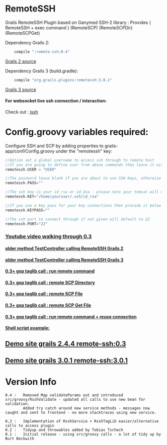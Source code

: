 RemoteSSH
=========

Grails RemoteSSH Plugin based on Ganymed SSH-2 library : Provides ( RemoteSSH + exec command ) (RemoteSCP) (RemoteSCPDir) (RemoteSCPGet)


Dependency Grails 2:

```groovy
	compile ":remote-ssh:0.4"
```

[Grails 2 source](https://github.com/vahidhedayati/RemoteSSH/tree/grails2)

Dependency Grails 3 (build.gradle):

```groovy
	compile "org.grails.plugins:remotessh:3.0.1"
```
[Grails 3 source](https://github.com/vahidhedayati/RemoteSSH)
	


	
#### For websocket live ssh connection / interaction: 
Check out : [jssh](https://github.com/vahidhedayati/jssh)


# Config.groovy variables required:

Configure SSH and SCP by adding properties to grails-app/conf/Config.groovy under the "remotessh" key:
```groovy
//Option set a global username to access ssh through to remote host
//If you are going to define user from above commands then leave it with empty speach marks
remotessh.USER = "USER"

//The password leave blank if you are about to use SSH Keys, otherwise provide password to ssh auth
remotessh.PASS=""

//The ssh key is your id_rsa or id_dsa - please note your tomcat will need access/permissions to file/location
remotessh.KEY="/home/youruser/.ssh/id_rsa"

//If you use a key pass for your key connections then provide it below
remotessh.KEYPASS=""

//The ssh port to connect through if not given will default to 22
remotessh.PORT="22"
```

### [Youtube video walking through 0.3](https://www.youtube.com/watch?v=v_0nNJX4Xmk)

#### [older method TestController calling RemoteSSH Grails 2](https://github.com/vahidhedayati/RemoteSSH/wiki/older-method)

#### [older method TestController calling RemoteSSH Grails 3](https://github.com/vahidhedayati/RemoteSSH/wiki/older-method-grails3)

#### [0.3+ gsp taglib call : run remote command ](https://github.com/vahidhedayati/test-rssh/blob/master/grails-app/controllers/test/rssh/TestController.groovy#L21-L26)

#### [0.3+ gsp taglib call : remote SCP Directory ](https://github.com/vahidhedayati/test-rssh/blob/master/grails-app/views/test/scpDir.gsp)

#### [0.3+ gsp taglib call : remote SCP File ](https://github.com/vahidhedayati/test-rssh/blob/master/grails-app/views/test/scpFile.gsp)

#### [0.3+ gsp taglib call : remote SCP Get File ](https://github.com/vahidhedayati/test-rssh/blob/master/grails-app/views/test/scpGet.gsp)

#### [0.3+ gsp taglib call : run remote command + reuse connection ](https://github.com/vahidhedayati/test-rssh/blob/master/grails-app/controllers/test/rssh/TestController.groovy#L52-L89)

#### [Shell script example:](https://github.com/vahidhedayati/RemoteSSH/wiki/shell-script-example)

## [Demo site grails 2.4.4 remote-ssh:0.3](https://github.com/vahidhedayati/test-rssh)
## [Demo site grails 3.0.1 remote-ssh:3.0.1](https://github.com/vahidhedayati/testrssh)




# Version Info
```
0.4 : 	Removed Map validateParams out and introduced src/groovy/RsshValidate - updated all calls to use new bean for validation.
		Added try catch around new service methods - messages now caught and sent to frontend - no more stacktraces using new service.
		
0,3 : 	Implementation of RsshService + RsshTagLib easier/alternative calls to access plugin
0.2 : 	Tidyup and throwables added by Tobias Tschech
0.1 : 	Initial release - using src/groovy calls - a lot of tidy up by Burt Beckwith 
```
